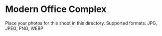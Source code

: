# Modern Office Complex

Place your photos for this shoot in this directory.
Supported formats: JPG, JPEG, PNG, WEBP
